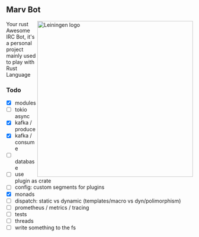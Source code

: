 ## Marv Bot

<img src="https://i.pinimg.com/474x/c4/db/8d/c4db8d7643fcd1319b918397c57cfebc.jpg"
 alt="Leiningen logo" title="The man himself" align="right" height="420px" />

Your rust Awesome IRC Bot, it's a personal project mainly used to play with Rust Language

### Todo

- [x] modules
- [ ] tokio async
- [x] kafka / produce
- [x] kafka / consume
- [ ] database
- [ ] use plugin as crate
- [ ] config: custom segments for plugins
- [x] monads
- [ ] dispatch: static vs dynamic (templates/macro vs dyn/polimorphism)
- [ ] prometheus / metrics / tracing
- [ ] tests
- [ ] threads
- [ ] write something to the fs
